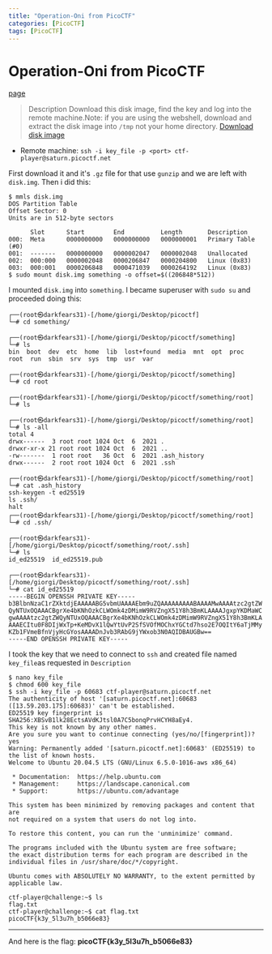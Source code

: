 ```yaml
---
title: "Operation-Oni from PicoCTF"
categories: [PicoCTF]
tags: [PicoCTF]
---
```

# Operation-Oni from PicoCTF
[page](https://play.picoctf.org/practice/challenge/284?category=4&difficulty=2&page=1)
>Description
>Download this disk image, find the key and log into the remote machine.Note: if you are using the webshell, download and extract the disk image into `/tmp` not your home directory.
 [Download disk image](https://artifacts.picoctf.net/c/70/disk.img.gz)
 - Remote machine: `ssh -i key_file -p <port> ctf-player@saturn.picoctf.net`

First download it and it's `.gz` file for that use `gunzip` and we are left with `disk.img`.
Then i did this:
```
$ mmls disk.img 
DOS Partition Table
Offset Sector: 0
Units are in 512-byte sectors

      Slot      Start        End          Length       Description
000:  Meta      0000000000   0000000000   0000000001   Primary Table (#0)
001:  -------   0000000000   0000002047   0000002048   Unallocated
002:  000:000   0000002048   0000206847   0000204800   Linux (0x83)
003:  000:001   0000206848   0000471039   0000264192   Linux (0x83)
$ sudo mount disk.img something -o offset=$((206848*512))
```
I mounted `disk.img` into `something`. I became superuser with `sudo su` and proceeded doing this:
```
┌──(root㉿darkfears31)-[/home/giorgi/Desktop/picoctf]
└─# cd something/

┌──(root㉿darkfears31)-[/home/giorgi/Desktop/picoctf/something]
└─# ls
bin  boot  dev  etc  home  lib  lost+found  media  mnt  opt  proc  root  run  sbin  srv  sys  tmp  usr  var

┌──(root㉿darkfears31)-[/home/giorgi/Desktop/picoctf/something]
└─# cd root

┌──(root㉿darkfears31)-[/home/giorgi/Desktop/picoctf/something/root]
└─# ls

┌──(root㉿darkfears31)-[/home/giorgi/Desktop/picoctf/something/root]
└─# ls -all
total 4
drwx------  3 root root 1024 Oct  6  2021 .
drwxr-xr-x 21 root root 1024 Oct  6  2021 ..
-rw-------  1 root root   36 Oct  6  2021 .ash_history
drwx------  2 root root 1024 Oct  6  2021 .ssh

┌──(root㉿darkfears31)-[/home/giorgi/Desktop/picoctf/something/root]
└─# cat .ash_history 
ssh-keygen -t ed25519
ls .ssh/
halt
┌──(root㉿darkfears31)-[/home/giorgi/Desktop/picoctf/something/root]
└─# cd .ssh/

┌──(root㉿darkfears31)-[/home/giorgi/Desktop/picoctf/something/root/.ssh]
└─# ls
id_ed25519  id_ed25519.pub

┌──(root㉿darkfears31)-[/home/giorgi/Desktop/picoctf/something/root/.ssh]
└─# cat id_ed25519
-----BEGIN OPENSSH PRIVATE KEY-----
b3BlbnNzaC1rZXktdjEAAAAABG5vbmUAAAAEbm9uZQAAAAAAAAABAAAAMwAAAAtzc2gtZW
QyNTUxOQAAACBgrXe4bKNhOzkCLWOmk4zDMimW9RVZngX51Y8h3BmKLAAAAJgxpYKDMaWC
gwAAAAtzc2gtZWQyNTUxOQAAACBgrXe4bKNhOzkCLWOmk4zDMimW9RVZngX51Y8h3BmKLA
AAAECItu0F8DIjWxTp+KeMDvX1lQwYtUvP2SfSVOfMOChxYGCtd7hso2E7OQItY6aTjMMy
KZb1FVmeBfnVjyHcGYosAAAADnJvb3RAbG9jYWxob3N0AQIDBAUGBw==
-----END OPENSSH PRIVATE KEY-----

```
I took the key that we need to connect to `ssh` and created file named `key_file`as requested in `Description` 
```
$ nano key_file
$ chmod 600 key_file 
$ ssh -i key_file -p 60683 ctf-player@saturn.picoctf.net
The authenticity of host '[saturn.picoctf.net]:60683 ([13.59.203.175]:60683)' can't be established.
ED25519 key fingerprint is SHA256:XBSvB1lk28EctsAVdKJtsl0A7C5bonqPrvHCYH8aEy4.
This key is not known by any other names.
Are you sure you want to continue connecting (yes/no/[fingerprint])? yes
Warning: Permanently added '[saturn.picoctf.net]:60683' (ED25519) to the list of known hosts.
Welcome to Ubuntu 20.04.5 LTS (GNU/Linux 6.5.0-1016-aws x86_64)

 * Documentation:  https://help.ubuntu.com
 * Management:     https://landscape.canonical.com
 * Support:        https://ubuntu.com/advantage

This system has been minimized by removing packages and content that are
not required on a system that users do not log into.

To restore this content, you can run the 'unminimize' command.

The programs included with the Ubuntu system are free software;
the exact distribution terms for each program are described in the
individual files in /usr/share/doc/*/copyright.

Ubuntu comes with ABSOLUTELY NO WARRANTY, to the extent permitted by
applicable law.

ctf-player@challenge:~$ ls
flag.txt
ctf-player@challenge:~$ cat flag.txt 
picoCTF{k3y_5l3u7h_b5066e83}
```
***
And here is the flag:
**picoCTF{k3y_5l3u7h_b5066e83}**
